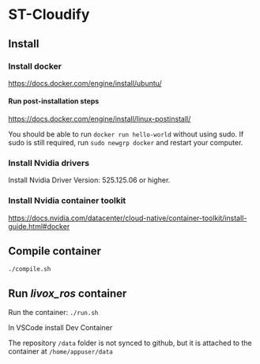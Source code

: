 # ST-Cloudify



## Install

### Install docker
https://docs.docker.com/engine/install/ubuntu/

#### Run post-installation steps
https://docs.docker.com/engine/install/linux-postinstall/

You should be able to run `docker run hello-world` without using sudo. If sudo is still required, run `sudo newgrp docker` and restart your computer.

### Install Nvidia drivers
Install Nvidia Driver Version: 525.125.06 or higher.
### Install Nvidia container toolkit
https://docs.nvidia.com/datacenter/cloud-native/container-toolkit/install-guide.html#docker

## Compile container

`./compile.sh`

## Run _livox_ros_ container

Run the container: `./run.sh`


In VSCode install Dev Container


The repository `/data` folder is not synced to github, but it is attached to the container at `/home/appuser/data`

